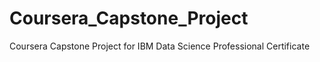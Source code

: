 # Coursera_Capstone_Project
Coursera Capstone Project for IBM Data Science Professional Certificate
